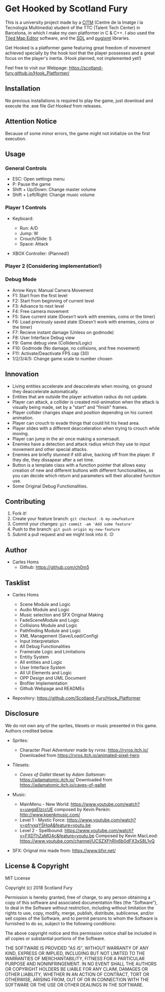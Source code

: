 # Get Hooked by Scotland Fury

This is a university project made by a [CITM](https://www.citm.upc.edu/ing/) (Centre de la Imatge i la Tecnologia Multimedia)
student of the TTC (Talent Tech Center) in Barcelona, in which I make my own platformer in C & C++.
I also used the [Tiled Map Editor](https://www.mapeditor.org/) software, and the [SDL](https://www.libsdl.org/)
and [pugixml](https://pugixml.org/) libraries.

Get Hooked is a platformer game featuring great freedom of movement achieved specially by the hook tool
that the player possesses and a great focus on the player's inertia. (Hook planned, not implemented yet!)

Feel free to visit our Webpage: https://scotland-fury.github.io/Hook_Platformer/

## Installation
No previous installations is required to play the game, just download and execute the .exe file *Get Hooked* from releases.

## Attention Notice
Because of some minor errors, the game might not initialize on the first execution.

## Usage
### General Controls
- ESC: Open settings menu
- P: Pause the game
- Shift + Up/Down: Change master volume
- Shift + Left/Right: Change music volume

### Player 1 Controls
- Keyboard:
	- Run: A/D
	- Jump: W
	- Crouch/Slide: S
	- Space: Attack
	
- XBOX Controller: (Planned!)

### Player 2 (Considering implementation!)

### Debug Mode
- Arrow Keys: Manual Camera Movement
- F1: Start from the first level
- F2: Start from beginning of current level
- F3: Advance to next level
- F4: Free camera movement
- F5: Save current state	(Doesn't work with enemies, coins or the timer)
- F6: Load previously saved state	(Doesn't work with enemies, coins or the timer)
- F7: Recieve instant damage (Unless on godmode)
- F8: User Interface Debug view
- F9: Game debug view (Colliders/Logic)
- F10: Godmode (No damage, no collisions, and free movement)
- F11: Activate/Deactivate FPS cap (30)
- 1/2/3/4/5: Change game scale to number chosen

## Innovation
- Living entities accelerate and deaccelerate when moving, on ground they deaccelerate automatically.
- Entities that are outside the player activation radius do not update.
- Player can attack, a collider is created mid-animation when the attack is visually being made, set by a "start" and "finish" frames.
- Player collider changes shape and position depending on his current animation.
- Player can crouch to evade things that could hit his head area.
- Player slides with a different deacceleration when trying to crouch while moving.
- Player can jump in the air once making a somersault.
- Enemies have a detection and attack radius which they use to input movement and other special attacks.
- Enemies are briefly stunned if still alive, backing off from the player. If they die, they dissapear after a set time.
- Button is a template class with a function pointer that allows easy creation of new and different buttons with different functionalities, as you can decide which return and parameters will their allocated function use.
- Some Original Debug Functionalities.

## Contributing
1. Fork it!
2. Create your feature branch: `git checkout -b my-newfeature`
3. Commit your changes: `git commit -am 'Add some
feature'`
4. Push to the branch: `git push origin my-new-feature`
5. Submit a pull request and we might look into it. :D

## Author
- Carles Homs 
  - Github: https://github.com/ch0m5

## Tasklist
- Carles Homs
	- Scene Module and Logic
	- Audio Module and Logic
	- Music selection and SFX Original Making
	- FadeSceneModule and Logic
	- Collisions Module and Logic
	- Pathfinding Module and Logic
	- XML Management (Save/Load/Config)
	- Input Interpretation
	- All Debug Functionalities
	- Framerate Logic and Limitations
	- Entitiy System
	- All entities and Logic
	- User Interface System
	- All UI Elements and Logic
	- OPP Design and UML Document
	- Brofiler Implementation
	- Github Webpage and READMEs

- Repository: https://github.com/Scotland-Fury/Hook_Platformer

## Disclosure
We do not own any of the sprites, tilesets or music presented in this game. Authors credited below.

- Sprites: 
	- Character *Pixel Adventurer* made by *rvros*: https://rvros.itch.io/
		Downloaded from https://rvros.itch.io/animated-pixel-hero

- Tilesets:
	- *Caves of Gallet* tileset by *Adam Saltsman*: https://adamatomic.itch.io/
		Downloaded from https://adamatomic.itch.io/caves-of-gallet

- Music: 
	- MainMenu - New World: https://www.youtube.com/watch?v=uwgqElzccUE
		composed by Kevin Penkin: http://www.kpenkmusic.com/
	- Level 1 - Mystic Force: https://www.youtube.com/watch?v=pfryxqYSHqA&feature=youtu.be
	- Level 2 - Spellbound: https://www.youtube.com/watch?v=FXDThZaMO4c&feature=youtu.be
		Composed by Kevin MacLeod: https://www.youtube.com/channel/UCSZXFhRIx6b0dFX3xS8L1yQ

- SFX: Orignal mix made from: https://www.bfxr.net/
	
## License & Copyright 
MIT License

Copyright (c) 2018 Scotland Fury

Permission is hereby granted, free of charge, to any person obtaining a copy
of this software and associated documentation files (the "Software"), to deal
in the Software without restriction, including without limitation the rights
to use, copy, modify, merge, publish, distribute, sublicense, and/or sell
copies of the Software, and to permit persons to whom the Software is
furnished to do so, subject to the following conditions:

The above copyright notice and this permission notice shall be included in all
copies or substantial portions of the Software.

THE SOFTWARE IS PROVIDED "AS IS", WITHOUT WARRANTY OF ANY KIND, EXPRESS OR
IMPLIED, INCLUDING BUT NOT LIMITED TO THE WARRANTIES OF MERCHANTABILITY,
FITNESS FOR A PARTICULAR PURPOSE AND NONINFRINGEMENT. IN NO EVENT SHALL THE
AUTHORS OR COPYRIGHT HOLDERS BE LIABLE FOR ANY CLAIM, DAMAGES OR OTHER
LIABILITY, WHETHER IN AN ACTION OF CONTRACT, TORT OR OTHERWISE, ARISING FROM,
OUT OF OR IN CONNECTION WITH THE SOFTWARE OR THE USE OR OTHER DEALINGS IN THE
SOFTWARE.
